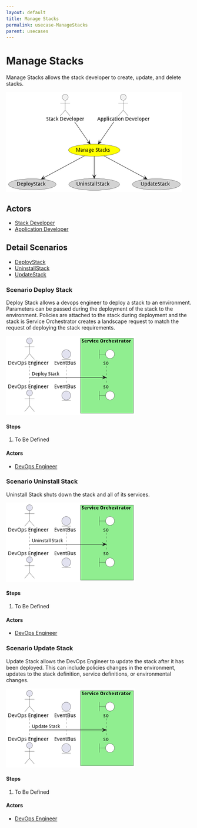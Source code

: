 ```yaml
---
layout: default
title: Manage Stacks
permalink: usecase-ManageStacks
parent: usecases
---
```

# Manage Stacks

Manage Stacks allows the stack developer to create, update, and delete stacks.

![Activities Diagram](./Activities.png)

## Actors

* [Stack Developer](actor-stackdev)
* [Application Developer](actor-applicationdeveloper)











## Detail Scenarios

* [DeployStack](#scenario-DeployStack)
* [UninstallStack](#scenario-UninstallStack)
* [UpdateStack](#scenario-UpdateStack)



### Scenario Deploy Stack

Deploy Stack allows a devops engineer to deploy a stack to an environment. Parameters can be passed during the deployment of the stack to the environment. Policies are attached to the stack during deployment and the stack is Service Orchestrator creates a landscape request to match the request of deploying the stack requirements.

![Scenario DeployStack](./DeployStack.png)

#### Steps
1. To Be Defined

#### Actors

* [DevOps Engineer](actor-devops)



### Scenario Uninstall Stack

Uninstall Stack shuts down the stack and all of its services.

![Scenario UninstallStack](./UninstallStack.png)

#### Steps
1. To Be Defined

#### Actors

* [DevOps Engineer](actor-devops)



### Scenario Update Stack

Update Stack allows the DevOps Engineer to update the stack after it has been deployed. This can include policies changes in the environment, updates to the stack definition, service definitions, or environmental changes.

![Scenario UpdateStack](./UpdateStack.png)

#### Steps
1. To Be Defined

#### Actors

* [DevOps Engineer](actor-devops)




